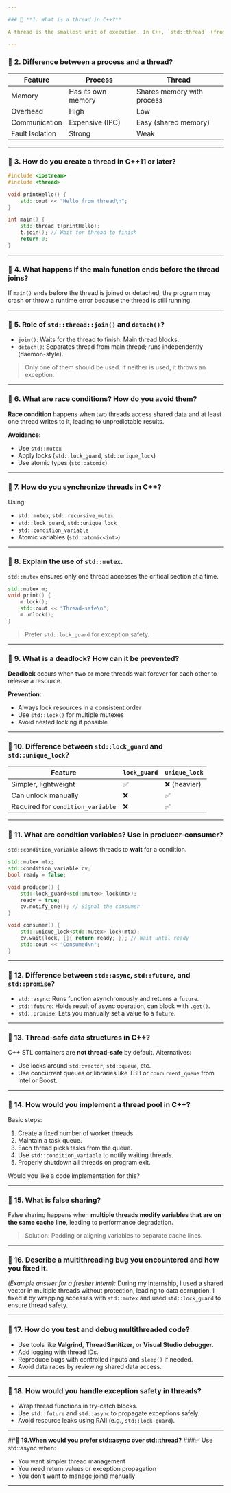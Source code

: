 ```yaml
---

### 🔹 **1. What is a thread in C++?**

A thread is the smallest unit of execution. In C++, `std::thread` (from C++11) is used to create and manage threads. Threads share memory with the main process and can run concurrently.

---
```


### 🔹 **2. Difference between a process and a thread?**

| Feature         | Process            | Thread                     |
| --------------- | ------------------ | -------------------------- |
| Memory          | Has its own memory | Shares memory with process |
| Overhead        | High               | Low                        |
| Communication   | Expensive (IPC)    | Easy (shared memory)       |
| Fault Isolation | Strong             | Weak                       |

---

### 🔹 **3. How do you create a thread in C++11 or later?**

```cpp
#include <iostream>
#include <thread>

void printHello() {
    std::cout << "Hello from thread\n";
}

int main() {
    std::thread t(printHello);
    t.join(); // Wait for thread to finish
    return 0;
}
```

---

### 🔹 **4. What happens if the main function ends before the thread joins?**

If `main()` ends before the thread is joined or detached, the program may crash or throw a runtime error because the thread is still running.

---

### 🔹 **5. Role of `std::thread::join()` and `detach()`?**

* `join()`: Waits for the thread to finish. Main thread blocks.
* `detach()`: Separates thread from main thread; runs independently (daemon-style).

> Only one of them should be used. If neither is used, it throws an exception.

---

### 🔹 **6. What are race conditions? How do you avoid them?**

**Race condition** happens when two threads access shared data and at least one thread writes to it, leading to unpredictable results.

**Avoidance:**

* Use `std::mutex`
* Apply locks (`std::lock_guard`, `std::unique_lock`)
* Use atomic types (`std::atomic`)

---

### 🔹 **7. How do you synchronize threads in C++?**

Using:

* `std::mutex`, `std::recursive_mutex`
* `std::lock_guard`, `std::unique_lock`
* `std::condition_variable`
* Atomic variables (`std::atomic<int>`)

---

### 🔹 **8. Explain the use of `std::mutex`.**

`std::mutex` ensures only one thread accesses the critical section at a time.

```cpp
std::mutex m;
void print() {
    m.lock();
    std::cout << "Thread-safe\n";
    m.unlock();
}
```

> Prefer `std::lock_guard` for exception safety.

---

### 🔹 **9. What is a deadlock? How can it be prevented?**

**Deadlock** occurs when two or more threads wait forever for each other to release a resource.

**Prevention:**

* Always lock resources in a consistent order
* Use `std::lock()` for multiple mutexes
* Avoid nested locking if possible

---

### 🔹 **10. Difference between `std::lock_guard` and `std::unique_lock`?**

| Feature                           | `lock_guard` | `unique_lock` |
| --------------------------------- | ------------ | ------------- |
| Simpler, lightweight              | ✅            | ❌ (heavier)   |
| Can unlock manually               | ❌            | ✅             |
| Required for `condition_variable` | ❌            | ✅             |

---

### 🔹 **11. What are condition variables? Use in producer-consumer?**

`std::condition_variable` allows threads to **wait** for a condition.

```cpp
std::mutex mtx;
std::condition_variable cv;
bool ready = false;

void producer() {
    std::lock_guard<std::mutex> lock(mtx);
    ready = true;
    cv.notify_one(); // Signal the consumer
}

void consumer() {
    std::unique_lock<std::mutex> lock(mtx);
    cv.wait(lock, []{ return ready; }); // Wait until ready
    std::cout << "Consumed\n";
}
```

---

### 🔹 **12. Difference between `std::async`, `std::future`, and `std::promise`?**

* `std::async`: Runs function asynchronously and returns a `future`.
* `std::future`: Holds result of async operation, can block with `.get()`.
* `std::promise`: Lets you manually set a value to a `future`.

---

### 🔹 **13. Thread-safe data structures in C++?**

C++ STL containers are **not thread-safe** by default. Alternatives:

* Use locks around `std::vector`, `std::queue`, etc.
* Use concurrent queues or libraries like TBB or `concurrent_queue` from Intel or Boost.

---

### 🔹 **14. How would you implement a thread pool in C++?**

Basic steps:

1. Create a fixed number of worker threads.
2. Maintain a task queue.
3. Each thread picks tasks from the queue.
4. Use `std::condition_variable` to notify waiting threads.
5. Properly shutdown all threads on program exit.

Would you like a code implementation for this?

---

### 🔹 **15. What is false sharing?**

False sharing happens when **multiple threads modify variables that are on the same cache line**, leading to performance degradation.

> Solution: Padding or aligning variables to separate cache lines.

---

### 🔹 **16. Describe a multithreading bug you encountered and how you fixed it.**

*(Example answer for a fresher intern):*
During my internship, I used a shared vector in multiple threads without protection, leading to data corruption. I fixed it by wrapping accesses with `std::mutex` and used `std::lock_guard` to ensure thread safety.

---

### 🔹 **17. How do you test and debug multithreaded code?**

* Use tools like **Valgrind**, **ThreadSanitizer**, or **Visual Studio debugger**.
* Add logging with thread IDs.
* Reproduce bugs with controlled inputs and `sleep()` if needed.
* Avoid data races by reviewing shared data access.

---

### 🔹 **18. How would you handle exception safety in threads?**

* Wrap thread functions in try-catch blocks.
* Use `std::future` and `std::async` to propagate exceptions safely.
* Avoid resource leaks using RAII (e.g., `std::lock_guard`).

---

##🔸 **19.When would you prefer std::async over std::thread?**
###✅ Use std::async when:

* You want simpler thread management
* You need return values or exception propagation
* You don’t want to manage join() manually

---

